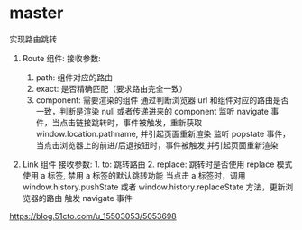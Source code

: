# master

实现路由跳转

1. Route 组件:
   接收参数:

   1. path: 组件对应的路由
   2. exact: 是否精确匹配（要求路由完全一致）
   3. component: 需要渲染的组件
      通过判断浏览器 url 和组件对应的路由是否一致，判断是渲染 null 或者传递进来的 component
      监听 navigate 事件，当点击链接跳转时，事件被触发，重新获取 window.location.pathname, 并引起页面重新渲染
      监听 popstate 事件，当点击浏览器上的前进/后退按钮时，事件被触发,并引起页面重新渲染

2. Link 组件
   接收参数: 1. to: 跳转路由 2. replace: 跳转时是否使用 replace 模式
   使用 a 标签, 禁用 a 标签的默认跳转功能
   当点击 a 标签时，调用 window.history.pushState 或者 window.history.replaceState 方法，更新浏览器的路由
   触发 navigate 事件


https://blog.51cto.com/u_15503053/5053698